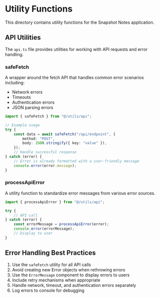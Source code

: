 # Utility Functions

This directory contains utility functions for the Snapshot Notes application.

## API Utilities

The `api.ts` file provides utilities for working with API requests and error handling.

### safeFetch

A wrapper around the fetch API that handles common error scenarios including:

-   Network errors
-   Timeouts
-   Authentication errors
-   JSON parsing errors

```typescript
import { safeFetch } from "@/utils/api";

// Example usage
try {
    const data = await safeFetch("/api/endpoint", {
        method: "POST",
        body: JSON.stringify({ key: "value" }),
    });
    // Handle successful response
} catch (error) {
    // Error is already formatted with a user-friendly message
    console.error(error.message);
}
```

### processApiError

A utility function to standardize error messages from various error sources.

```typescript
import { processApiError } from "@/utils/api";

try {
    // API call
} catch (error) {
    const errorMessage = processApiError(error);
    console.error(errorMessage);
    // Display to user
}
```

## Error Handling Best Practices

1. Use the `safeFetch` utility for all API calls
2. Avoid creating new Error objects when rethrowing errors
3. Use the `ErrorMessage` component to display errors to users
4. Include retry mechanisms when appropriate
5. Handle network, timeout, and authentication errors separately
6. Log errors to console for debugging
